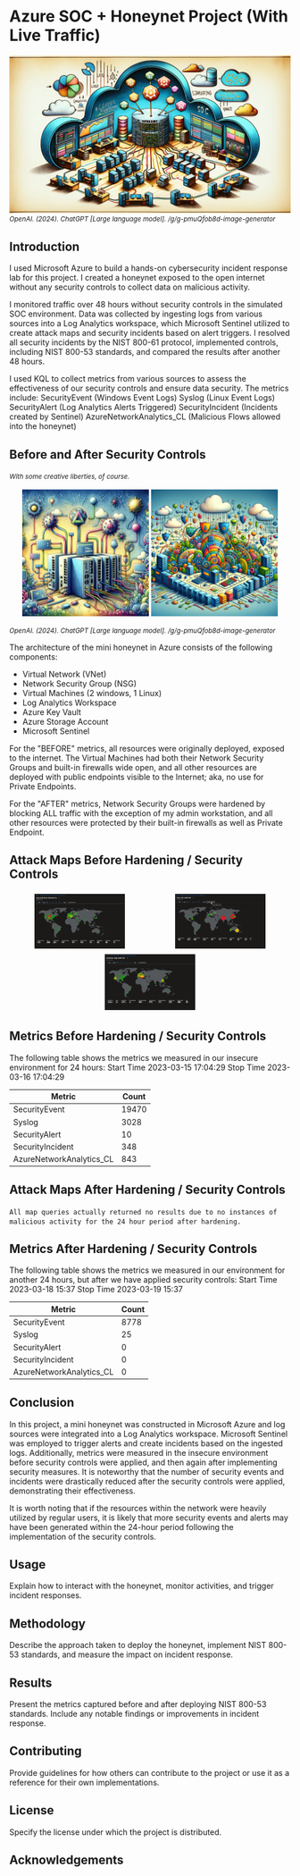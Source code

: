 # Azure SOC + Honeynet Project (With Live Traffic)

<!-- Azure Diagram -->
<div style="width: 100%; padding-top: 56.25%; position: relative;">
    <img src="azure_diagram.png" style="position: absolute; top: 0; left: 0; width: 100%; height: 100%;"/>
</div>
<small><em>OpenAI. (2024). ChatGPT [Large language model]. /g/g-pmuQfob8d-image-generator</em></small>

## Introduction

I used Microsoft Azure to build a hands-on cybersecurity incident response lab for this project. I created a honeynet exposed to the open internet without any security controls to collect data on malicious activity. 

I monitored traffic over 48 hours without security controls in the simulated SOC environment. Data was collected by ingesting logs from various sources into a Log Analytics workspace, which Microsoft Sentinel utilized to create attack maps and security incidents based on alert triggers. I resolved all security incidents by the NIST 800-61 protocol, implemented controls, including NIST 800-53 standards, and compared the results after another 48 hours. 

I used KQL to collect metrics from various sources to assess the effectiveness of our security controls and ensure data security. The metrics include:
SecurityEvent (Windows Event Logs)
Syslog (Linux Event Logs)
SecurityAlert (Log Analytics Alerts Triggered)
SecurityIncident (Incidents created by Sentinel)
AzureNetworkAnalytics_CL (Malicious Flows allowed into the honeynet)

## Before and After Security Controls

<em><small>With some creative liberties, of course.</small></em>

<div style="display: flex; justify-content: center; flex-wrap: wrap;">
    <img src="unsecure_network.png" alt="Before" width="45%" style="margin: 2px;">
    <img src="secure_network.png" alt="After" width="45%" style="margin: 2px;">
</div>

<small><em>OpenAI. (2024). ChatGPT [Large language model]. /g/g-pmuQfob8d-image-generator</em></small>


The architecture of the mini honeynet in Azure consists of the following components:

- Virtual Network (VNet)
- Network Security Group (NSG)
- Virtual Machines (2 windows, 1 Linux)
- Log Analytics Workspace
- Azure Key Vault
- Azure Storage Account
- Microsoft Sentinel

For the "BEFORE" metrics, all resources were originally deployed, exposed to the internet. The Virtual Machines had both their Network Security Groups and built-in firewalls wide open, and all other resources are deployed with public endpoints visible to the Internet; aka, no use for Private Endpoints.

For the "AFTER" metrics, Network Security Groups were hardened by blocking ALL traffic with the exception of my admin workstation, and all other resources were protected by their built-in firewalls as well as Private Endpoint.

## Attack Maps Before Hardening / Security Controls

<div style="display: flex; justify-content: space-around; flex-wrap: wrap;">
  <img src="nsg_malicious_allowed_in_Before.png" alt="NSG Allowed Inbound Malicious Flows" style="width: 32%; max-width: 200px; margin: 5px;">
  <img src="linux-ssh-auth-fail_Before.png" alt="Linux Syslog Auth Failures" style="width: 32%; max-width: 200px; margin: 5px;">
  <img src="windows-rdp-auth-fail_Before.png" alt="Windows RDP/SMB Auth Failures" style="width: 32%; max-width: 200px; margin: 5px;">
</div>

## Metrics Before Hardening / Security Controls


The following table shows the metrics we measured in our insecure environment for 24 hours:
Start Time 2023-03-15 17:04:29
Stop Time 2023-03-16 17:04:29

| Metric                   | Count |
| ------------------------ | ----- |
| SecurityEvent            | 19470 |
| Syslog                   | 3028  |
| SecurityAlert            | 10    |
| SecurityIncident         | 348   |
| AzureNetworkAnalytics_CL | 843   |

## Attack Maps After Hardening / Security Controls

`All map queries actually returned no results due to no instances of malicious activity for the 24 hour period after hardening.`

## Metrics After Hardening / Security Controls

The following table shows the metrics we measured in our environment for another 24 hours, but after we have applied security controls:
Start Time 2023-03-18 15:37
Stop Time 2023-03-19 15:37

| Metric                   | Count |
| ------------------------ | ----- |
| SecurityEvent            | 8778  |
| Syslog                   | 25    |
| SecurityAlert            | 0     |
| SecurityIncident         | 0     |
| AzureNetworkAnalytics_CL | 0     |

## Conclusion

In this project, a mini honeynet was constructed in Microsoft Azure and log sources were integrated into a Log Analytics workspace. Microsoft Sentinel was employed to trigger alerts and create incidents based on the ingested logs. Additionally, metrics were measured in the insecure environment before security controls were applied, and then again after implementing security measures. It is noteworthy that the number of security events and incidents were drastically reduced after the security controls were applied, demonstrating their effectiveness.

It is worth noting that if the resources within the network were heavily utilized by regular users, it is likely that more security events and alerts may have been generated within the 24-hour period following the implementation of the security controls.

## Usage

Explain how to interact with the honeynet, monitor activities, and trigger incident responses.

## Methodology

Describe the approach taken to deploy the honeynet, implement NIST 800-53 standards, and measure the impact on incident response.

## Results

Present the metrics captured before and after deploying NIST 800-53 standards. Include any notable findings or improvements in incident response.

## Contributing

Provide guidelines for how others can contribute to the project or use it as a reference for their own implementations.

## License

Specify the license under which the project is distributed.

## Acknowledgements

